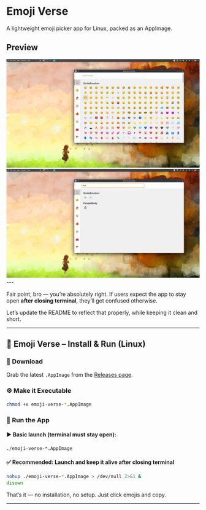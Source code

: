 # Emoji Verse

A lightweight emoji picker app for Linux, packed as an AppImage.

## Preview
<img src="./assets/images/preview1.png" />

<img src="./assets/images/preview2.png" />
---

Fair point, bro — you’re absolutely right. If users expect the app to stay open **after closing terminal**, they’ll get confused otherwise.

Let’s update the README to reflect that properly, while keeping it clean and short.

---

## 🧩 Emoji Verse – Install & Run (Linux)

### 🔽 Download

Grab the latest `.AppImage` from the [Releases page](https://github.com/tahsinzidane/emoji-verse/tags).

### ⚙️ Make it Executable

```bash
chmod +x emoji-verse-*.AppImage
```

### 🚀 Run the App

#### ▶️ Basic launch (terminal must stay open):

```bash
./emoji-verse-*.AppImage
```

#### ✅ Recommended: Launch and keep it alive after closing terminal

```bash
nohup ./emoji-verse-*.AppImage > /dev/null 2>&1 &
disown
```

That’s it — no installation, no setup. Just click emojis and copy.

---